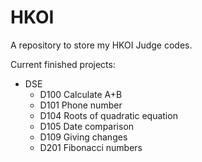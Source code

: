 # HKOI
A repository to store my HKOI Judge codes.

Current finished projects:

* DSE
  * D100 Calculate A+B
  * D101 Phone number
  * D104 Roots of quadratic equation
  * D105 Date comparison
  * D109 Giving changes
  * D201 Fibonacci numbers
